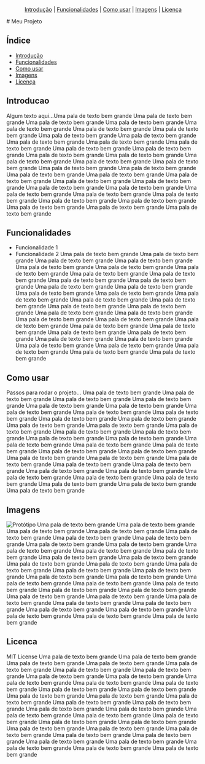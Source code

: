 <p align="center">
  <a href="#introducao">Introdução</a> |
  <a href="#funcionalidades">Funcionalidades</a> |
  <a href="#como-usar">Como usar</a> |
  <a href="#imagens">Imagens</a> |
  <a href="#licenca">Licença</a>
</p># Meu Projeto

## Índice

- [Introdução](#introducao)
- [Funcionalidades](#funcionalidades)
- [Como usar](#como-usar)
- [Imagens](#imagens)
- [Licença](#licenca)

## Introducao

Algum texto aqui...Uma pala de texto bem grande
Uma pala de texto bem grande
Uma pala de texto bem grande
Uma pala de texto bem grande
Uma pala de texto bem grande
Uma pala de texto bem grande
Uma pala de texto bem grande
Uma pala de texto bem grande
Uma pala de texto bem grande
Uma pala de texto bem grande
Uma pala de texto bem grande
Uma pala de texto bem grande
Uma pala de texto bem grande
Uma pala de texto bem grande
Uma pala de texto bem grande
Uma pala de texto bem grande
Uma pala de texto bem grande
Uma pala de texto bem grande
Uma pala de texto bem grande
Uma pala de texto bem grande
Uma pala de texto bem grande
Uma pala de texto bem grande
Uma pala de texto bem grande
Uma pala de texto bem grande
Uma pala de texto bem grande
Uma pala de texto bem grande
Uma pala de texto bem grande
Uma pala de texto bem grande
Uma pala de texto bem grande
Uma pala de texto bem grande
Uma pala de texto bem grande
Uma pala de texto bem grande
Uma pala de texto bem grande
Uma pala de texto bem grande
Uma pala de texto bem grande
Uma pala de texto bem grande


## Funcionalidades

- Funcionalidade 1
- Funcionalidade 2
Uma pala de texto bem grande
Uma pala de texto bem grande
Uma pala de texto bem grande
Uma pala de texto bem grande
Uma pala de texto bem grande
Uma pala de texto bem grande
Uma pala de texto bem grande
Uma pala de texto bem grande
Uma pala de texto bem grande
Uma pala de texto bem grande
Uma pala de texto bem grande
Uma pala de texto bem grande
Uma pala de texto bem grande
Uma pala de texto bem grande
Uma pala de texto bem grande
Uma pala de texto bem grande
Uma pala de texto bem grande
Uma pala de texto bem grande
Uma pala de texto bem grande
Uma pala de texto bem grande
Uma pala de texto bem grande
Uma pala de texto bem grande
Uma pala de texto bem grande
Uma pala de texto bem grande
Uma pala de texto bem grande
Uma pala de texto bem grande
Uma pala de texto bem grande
Uma pala de texto bem grande
Uma pala de texto bem grande
Uma pala de texto bem grande
Uma pala de texto bem grande
Uma pala de texto bem grande
Uma pala de texto bem grande
Uma pala de texto bem grande
Uma pala de texto bem grande
Uma pala de texto bem grande


## Como usar

Passos para rodar o projeto...
Uma pala de texto bem grande
Uma pala de texto bem grande
Uma pala de texto bem grande
Uma pala de texto bem grande
Uma pala de texto bem grande
Uma pala de texto bem grande
Uma pala de texto bem grande
Uma pala de texto bem grande
Uma pala de texto bem grande
Uma pala de texto bem grande
Uma pala de texto bem grande
Uma pala de texto bem grande
Uma pala de texto bem grande
Uma pala de texto bem grande
Uma pala de texto bem grande
Uma pala de texto bem grande
Uma pala de texto bem grande
Uma pala de texto bem grande
Uma pala de texto bem grande
Uma pala de texto bem grande
Uma pala de texto bem grande
Uma pala de texto bem grande
Uma pala de texto bem grande
Uma pala de texto bem grande
Uma pala de texto bem grande
Uma pala de texto bem grande
Uma pala de texto bem grande
Uma pala de texto bem grande
Uma pala de texto bem grande
Uma pala de texto bem grande
Uma pala de texto bem grande
Uma pala de texto bem grande
Uma pala de texto bem grande
Uma pala de texto bem grande
Uma pala de texto bem grande
Uma pala de texto bem grande


## Imagens

![Protótipo](assets/prototipo.png)
Uma pala de texto bem grande
Uma pala de texto bem grande
Uma pala de texto bem grande
Uma pala de texto bem grande
Uma pala de texto bem grande
Uma pala de texto bem grande
Uma pala de texto bem grande
Uma pala de texto bem grande
Uma pala de texto bem grande
Uma pala de texto bem grande
Uma pala de texto bem grande
Uma pala de texto bem grande
Uma pala de texto bem grande
Uma pala de texto bem grande
Uma pala de texto bem grande
Uma pala de texto bem grande
Uma pala de texto bem grande
Uma pala de texto bem grande
Uma pala de texto bem grande
Uma pala de texto bem grande
Uma pala de texto bem grande
Uma pala de texto bem grande
Uma pala de texto bem grande
Uma pala de texto bem grande
Uma pala de texto bem grande
Uma pala de texto bem grande
Uma pala de texto bem grande
Uma pala de texto bem grande
Uma pala de texto bem grande
Uma pala de texto bem grande
Uma pala de texto bem grande
Uma pala de texto bem grande
Uma pala de texto bem grande
Uma pala de texto bem grande
Uma pala de texto bem grande
Uma pala de texto bem grande


## Licenca

MIT License
Uma pala de texto bem grande
Uma pala de texto bem grande
Uma pala de texto bem grande
Uma pala de texto bem grande
Uma pala de texto bem grande
Uma pala de texto bem grande
Uma pala de texto bem grande
Uma pala de texto bem grande
Uma pala de texto bem grande
Uma pala de texto bem grande
Uma pala de texto bem grande
Uma pala de texto bem grande
Uma pala de texto bem grande
Uma pala de texto bem grande
Uma pala de texto bem grande
Uma pala de texto bem grande
Uma pala de texto bem grande
Uma pala de texto bem grande
Uma pala de texto bem grande
Uma pala de texto bem grande
Uma pala de texto bem grande
Uma pala de texto bem grande
Uma pala de texto bem grande
Uma pala de texto bem grande
Uma pala de texto bem grande
Uma pala de texto bem grande
Uma pala de texto bem grande
Uma pala de texto bem grande
Uma pala de texto bem grande
Uma pala de texto bem grande
Uma pala de texto bem grande
Uma pala de texto bem grande
Uma pala de texto bem grande
Uma pala de texto bem grande
Uma pala de texto bem grande
Uma pala de texto bem grande













